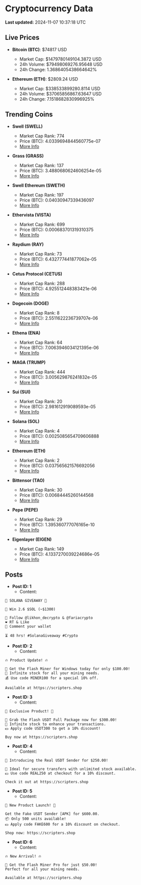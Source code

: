 # Cryptocurrency Data

**Last updated:** 2024-11-07 10:37:18 UTC

## Live Prices
- **Bitcoin (BTC)**: $74817 USD
  - Market Cap: $1479780149104.3872 USD
  - 24h Volume: $79498069276.95648 USD
  - 24h Change: 1.3686405438664642%

- **Ethereum (ETH)**: $2809.24 USD
  - Market Cap: $338533899280.8114 USD
  - 24h Volume: $37065856867.63647 USD
  - 24h Change: 7.1518682830996925%

## Trending Coins
- **Swell (SWELL)**
  - Market Cap Rank: 774
  - Price (BTC): 4.0339694844560775e-07
  - [More Info](https://www.coingecko.com/en/coins/swell-network)

- **Grass (GRASS)**
  - Market Cap Rank: 137
  - Price (BTC): 3.4880680624606254e-05
  - [More Info](https://www.coingecko.com/en/coins/grass)

- **Swell Ethereum (SWETH)**
  - Market Cap Rank: 197
  - Price (BTC): 0.04030947339436097
  - [More Info](https://www.coingecko.com/en/coins/sweth)

- **Ethervista (VISTA)**
  - Market Cap Rank: 699
  - Price (BTC): 0.000683701319310375
  - [More Info](https://www.coingecko.com/en/coins/ethervista)

- **Raydium (RAY)**
  - Market Cap Rank: 73
  - Price (BTC): 6.432777441877062e-05
  - [More Info](https://www.coingecko.com/en/coins/raydium)

- **Cetus Protocol (CETUS)**
  - Market Cap Rank: 288
  - Price (BTC): 4.925512448383421e-06
  - [More Info](https://www.coingecko.com/en/coins/cetus-protocol)

- **Dogecoin (DOGE)**
  - Market Cap Rank: 8
  - Price (BTC): 2.5511622236739707e-06
  - [More Info](https://www.coingecko.com/en/coins/dogecoin)

- **Ethena (ENA)**
  - Market Cap Rank: 64
  - Price (BTC): 7.0063946034121395e-06
  - [More Info](https://www.coingecko.com/en/coins/ethena)

- **MAGA (TRUMP)**
  - Market Cap Rank: 444
  - Price (BTC): 3.005629876241832e-05
  - [More Info](https://www.coingecko.com/en/coins/maga)

- **Sui (SUI)**
  - Market Cap Rank: 20
  - Price (BTC): 2.981612919089593e-05
  - [More Info](https://www.coingecko.com/en/coins/sui)

- **Solana (SOL)**
  - Market Cap Rank: 4
  - Price (BTC): 0.0025085654709606888
  - [More Info](https://www.coingecko.com/en/coins/solana)

- **Ethereum (ETH)**
  - Market Cap Rank: 2
  - Price (BTC): 0.037565621576692056
  - [More Info](https://www.coingecko.com/en/coins/ethereum)

- **Bittensor (TAO)**
  - Market Cap Rank: 30
  - Price (BTC): 0.00684445260144568
  - [More Info](https://www.coingecko.com/en/coins/bittensor)

- **Pepe (PEPE)**
  - Market Cap Rank: 29
  - Price (BTC): 1.395360777076165e-10
  - [More Info](https://www.coingecko.com/en/coins/pepe)

- **Eigenlayer (EIGEN)**
  - Market Cap Rank: 149
  - Price (BTC): 4.1337270039224686e-05
  - [More Info](https://www.coingecko.com/en/coins/eigenlayer)

## Posts
- **Post ID: 1**
  - Content:
```
🚀 SOLANA GIVEAWAY 🚀

🎁 Win 2.6 $SOL (~$1300)

🤝 Follow @likhon_decrypto & @fariacrypto
❤️ RT & Like
💬 Comment your wallet

⏳ 48 hrs! #SolanaGiveaway #Crypto
```

- **Post ID: 2**
  - Content:
```
🔥 Product Update! 🔥

🚀 Get the Flash Miner for Windows today for only $100.00!
🔋 Infinite stock for all your mining needs.
💰 Use code MINER100 for a special 10% off.

Available at https://scripters.shop
```

- **Post ID: 3**
  - Content:
```
🎁 Exclusive Product! 🎁

💸 Grab the Flash USDT Full Package now for $300.00!
🎉 Infinite stock to enhance your transactions.
💵 Apply code USDT300 to get a 10% discount!

Buy now at https://scripters.shop
```

- **Post ID: 4**
  - Content:
```
💎 Introducing the Real USDT Sender for $250.00!

💼 Ideal for secure transfers with unlimited stock available.
💵 Use code REAL250 at checkout for a 10% discount.

Check it out at https://scripters.shop
```

- **Post ID: 5**
  - Content:
```
🚀 New Product Launch! 🚀

Get the Fake USDT Sender [APK] for $600.00.
📦 Only 500 units available!
💵 Apply code FAKE600 for a 10% discount on checkout.

Shop now: https://scripters.shop
```

- **Post ID: 6**
  - Content:
```
🔥 New Arrival! 🔥

💸 Get the Flash Miner Pro for just $50.00!
Perfect for all your mining needs.

Available at https://scripters.shop
```

